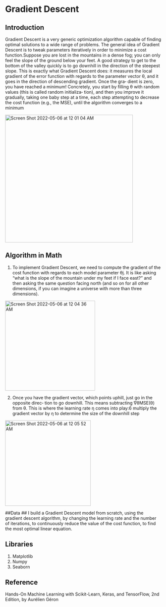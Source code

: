 # Gradient Descent #

## Introduction ##

Gradient Descent is a very generic optimization algorithm capable of finding optimal solutions to a wide range of problems. The general idea of Gradient Descent is to tweak parameters iteratively in order to minimize a cost function.Suppose you are lost in the mountains in a dense fog; you can only feel the slope of the ground below your feet. A good strategy to get to the bottom of the valley quickly is to go downhill in the direction of the steepest slope. This is exactly what Gradient Descent does: it measures the local gradient of the error function with regards to the parameter vector θ, and it goes in the direction of descending gradient. Once the gra‐ dient is zero, you have reached a minimum!
Concretely, you start by filling θ with random values (this is called random initializa‐ tion), and then you improve it gradually, taking one baby step at a time, each step attempting to decrease the cost function (e.g., the MSE), until the algorithm converges to a minimum 

<img width="412" alt="Screen Shot 2022-05-06 at 12 01 04 AM" src="https://user-images.githubusercontent.com/98185045/167070118-4fd1d5be-47b8-4ca3-ab99-67ad1f237874.png">

## Algorithm in Math ##

1. To implement Gradient Descent, we need to compute the gradient of the cost function with regards to each model parameter θj. It is like asking “what is the slope of the mountain under my feet if I face east?” and then asking the same question facing north (and so on for all other dimensions, if you can imagine a universe with more than three dimensions).

<img width="290" alt="Screen Shot 2022-05-06 at 12 04 36 AM" src="https://user-images.githubusercontent.com/98185045/167070334-399a1ee5-081a-49d6-b256-d6a25dd26b7e.png">

2. Once you have the gradient vector, which points uphill, just go in the opposite direc‐ tion to go downhill. This means subtracting ∇θMSE(θ) from θ. This is where the learning rate η comes into play:6 multiply the gradient vector by η to determine the size of the downhill step

<img width="276" alt="Screen Shot 2022-05-06 at 12 05 52 AM" src="https://user-images.githubusercontent.com/98185045/167070431-3565b7f9-3f89-4e96-9b4e-b768030a3a38.png">

##Data ##
I build a Gradient Descent model from scratch, using the gradient descent algorithm, by changing the learning rate and the number of iterations, to continuously reduce the value of the cost function, to find the most optimal linear equation.

## Libraries ##
   1. Matplotlib
   2. Numpy
   3. Seaborn 
 
 ## Reference ##
 Hands-On Machine Learning with Scikit-Learn, Keras, and TensorFlow, 2nd Edition, by Aurélien Géron

